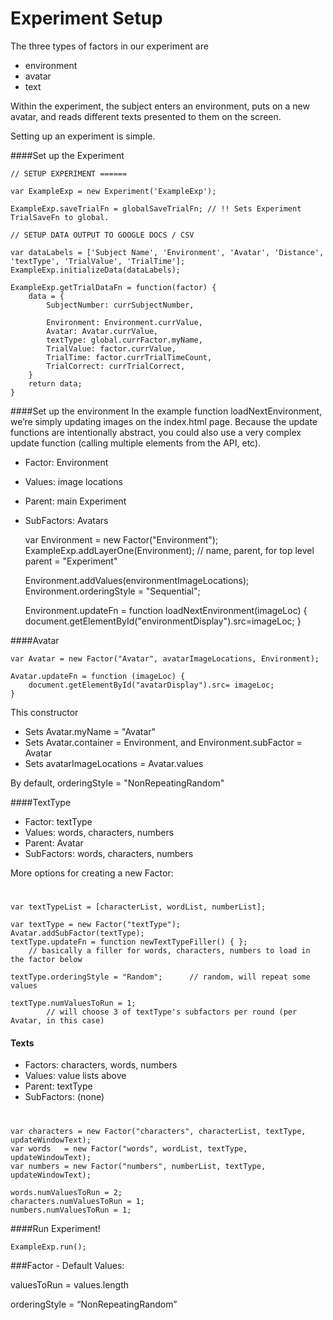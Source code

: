 # Experiment Setup

The three types of factors in our experiment are

- environment
- avatar
- text

Within the experiment, the subject enters an environment, puts on a new avatar, and reads different texts presented to them on the screen.

Setting up an experiment is simple.

####Set up the Experiment


	// SETUP EXPERIMENT ======

	var ExampleExp = new Experiment('ExampleExp');

	ExampleExp.saveTrialFn = globalSaveTrialFn; // !! Sets Experiment TrialSaveFn to global. 

	// SETUP DATA OUTPUT TO GOOGLE DOCS / CSV 

	var dataLabels = ['Subject Name', 'Environment', 'Avatar', 'Distance', 'textType', 'TrialValue', 'TrialTime'];
	ExampleExp.initializeData(dataLabels); 

	ExampleExp.getTrialDataFn = function(factor) {
		data = {
	        SubjectNumber: currSubjectNumber, 

	        Environment: Environment.currValue,
	        Avatar: Avatar.currValue,
	        textType: global.currFactor.myName,
	        TrialValue: factor.currValue,
	        TrialTime: factor.currTrialTimeCount,
	        TrialCorrect: currTrialCorrect,  
	    }
	    return data;
	}


####Set up the environment
In the example function loadNextEnvironment, we’re simply updating images on the index.html page. Because the update functions are intentionally abstract, you could also use a very complex update function (calling multiple elements from the API, etc). 

- Factor: Environment
- Values: image locations
- Parent: main Experiment
- SubFactors: Avatars

	var Environment = new Factor("Environment"); 
	ExampleExp.addLayerOne(Environment); 
		// name, parent, for top level parent = "Experiment" 

	Environment.addValues(environmentImageLocations);
	Environment.orderingStyle = "Sequential";

	Environment.updateFn = function loadNextEnvironment(imageLoc) {
		document.getElementById("environmentDisplay").src=imageLoc;
	}


####Avatar


	
	var Avatar = new Factor("Avatar", avatarImageLocations, Environment); 

	Avatar.updateFn = function (imageLoc) {
		document.getElementById("avatarDisplay").src= imageLoc;
	}
	
This constructor

- Sets Avatar.myName = "Avatar"
- Sets Avatar.container = Environment, and Environment.subFactor = Avatar
- Sets avatarImageLocations = Avatar.values

By default, orderingStyle = "NonRepeatingRandom" 


####TextType

- Factor: textType  
- Values: words, characters, numbers
- Parent: Avatar
- SubFactors: words, characters, numbers

More options for creating a new Factor: 


#	
	var textTypeList = [characterList, wordList, numberList];
	
	var textType = new Factor("textType"); 
	Avatar.addSubFactor(textType);	
	textType.updateFn = function newTextTypeFiller() { }; 
		// basically a filler for words, characters, numbers to load in the factor below
	
	textType.orderingStyle = "Random"; 		// random, will repeat some values
	
	textType.numValuesToRun = 1; 	
			// will choose 3 of textType's subfactors per round (per Avatar, in this case)


#### Texts
- Factors: characters, words, numbers  
- Values: value lists above
- Parent: textType
- SubFactors: (none)

#

	var characters = new Factor("characters", characterList, textType, updateWindowText);
	var words 	= new Factor("words", wordList, textType, updateWindowText);
	var numbers = new Factor("numbers", numberList, textType, updateWindowText);	

	words.numValuesToRun = 2;
	characters.numValuesToRun = 1;
	numbers.numValuesToRun = 1;


####Run Experiment!
	
	ExampleExp.run();


###Factor - Default Values:

valuesToRun = values.length

orderingStyle = “NonRepeatingRandom”









